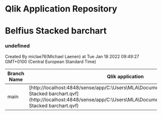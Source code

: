# Qlik Application Repository 
# Belfius Stacked barchart
### undefined
Created By miclae76(Michael Laenen) at Tue Jan 18 2022 09:49:27 GMT+0100 (Central European Standard Time)

Branch Name|Qlik application
---|---
main|[http://localhost:4848/sense/app/C:\Users\MLA\Documents\Qlik\Sense\Apps\Belfius Stacked barchart.qvf](http://localhost:4848/sense/app/C:\Users\MLA\Documents\Qlik\Sense\Apps\Belfius Stacked barchart.qvf)